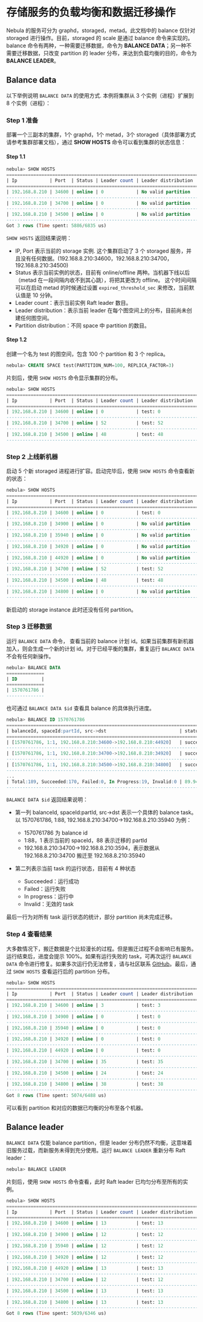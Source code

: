 # 存储服务的负载均衡和数据迁移操作

Nebula 的服务可分为 graphd，storaged，metad。此文档中的 balance 仅针对 storaged 进行操作。目前，storaged 的 scale 是通过 balance 命令来实现的。balance 命令有两种，一种需要迁移数据，命令为 **BALANCE DATA**；另一种不需要迁移数据，只改变 partition 的 leader 分布，来达到负载均衡的目的，命令为 **BALANCE LEADER**。

## Balance data

以下举例说明 `BALANCE DATA` 的使用方式. 本例将集群从 3 个实例（进程）扩展到 8 个实例（进程）：

### Step 1 准备

部署一个三副本的集群，1个 graphd，1个 metad，3个 storaged（具体部署方式请参考集群部署文档），通过 **SHOW HOSTS** 命令可以看到集群的状态信息：

#### Step 1.1

```SQL
nebula> SHOW HOSTS
================================================================================================
| Ip            | Port  | Status | Leader count | Leader distribution | Partition distribution |
================================================================================================
| 192.168.8.210 | 34600 | online | 0            | No valid partition  | No valid partition     |
------------------------------------------------------------------------------------------------
| 192.168.8.210 | 34700 | online | 0            | No valid partition  | No valid partition     |
------------------------------------------------------------------------------------------------
| 192.168.8.210 | 34500 | online | 0            | No valid partition  | No valid partition     |
------------------------------------------------------------------------------------------------
Got 3 rows (Time spent: 5886/6835 us)
```

`SHOW HOSTS` 返回结果说明：

- IP, Port 表示当前的 storage 实例. 这个集群启动了 3 个 storaged 服务，并且没有任何数据。(192.168.8.210:34600，192.168.8.210:34700，192.168.8.210:34500)
- Status 表示当前实例的状态，目前有 online/offline 两种。当机器下线以后（metad 在一段间隔内收不到其心跳），将把其更改为 offline。 这个时间间隔可以在启动 metad 的时候通过设置 `expired_threshold_sec` 来修改，当前默认值是 10 分钟。
- Leader count：表示当前实例 Raft leader 数目。
- Leader distribution：表示当前 leader 在每个图空间上的分布，目前尚未创建任何图空间。
- Partition distribution：不同 space 中 partition 的数目。
  
#### Step 1.2

创建一个名为 test 的图空间，包含 100 个 partition 和 3 个 replica。

```SQL
nebula> CREATE SPACE test(PARTITION_NUM=100, REPLICA_FACTOR=3)
```

片刻后，使用 `SHOW HOSTS` 命令显示集群的分布。

```SQL
nebula> SHOW HOSTS
================================================================================================
| Ip            | Port  | Status | Leader count | Leader distribution | Partition distribution |
================================================================================================
| 192.168.8.210 | 34600 | online | 0            | test: 0             | test: 100              |
------------------------------------------------------------------------------------------------
| 192.168.8.210 | 34700 | online | 52           | test: 52            | test: 100              |
------------------------------------------------------------------------------------------------
| 192.168.8.210 | 34500 | online | 48           | test: 48            | test: 100              |
------------------------------------------------------------------------------------------------
```

### Step 2 上线新机器

启动 5 个新 storaged 进程进行扩容。启动完毕后，使用 `SHOW HOSTS` 命令查看新的状态：

```SQL
nebula> SHOW HOSTS
================================================================================================
| Ip            | Port  | Status | Leader count | Leader distribution | Partition distribution |
================================================================================================
| 192.168.8.210 | 34600 | online | 0            | test: 0             | test: 100              |
------------------------------------------------------------------------------------------------
| 192.168.8.210 | 34900 | online | 0            | No valid partition  | No valid partition     |
------------------------------------------------------------------------------------------------
| 192.168.8.210 | 35940 | online | 0            | No valid partition  | No valid partition     |
------------------------------------------------------------------------------------------------
| 192.168.8.210 | 34920 | online | 0            | No valid partition  | No valid partition     |
------------------------------------------------------------------------------------------------
| 192.168.8.210 | 44920 | online | 0            | No valid partition  | No valid partition     |
------------------------------------------------------------------------------------------------
| 192.168.8.210 | 34700 | online | 52           | test: 52            | test: 100              |
------------------------------------------------------------------------------------------------
| 192.168.8.210 | 34500 | online | 48           | test: 48            | test: 100              |
------------------------------------------------------------------------------------------------
| 192.168.8.210 | 34800 | online | 0            | No valid partition  | No valid partition     |
------------------------------------------------------------------------------------------------
```

新启动的 storage instance 此时还没有任何 partition。

### Step 3 迁移数据

运行 `BALANCE DATA` 命令， 查看当前的 balance 计划 id。如果当前集群有新机器加入，则会生成一个新的计划 id。对于已经平衡的集群，重复运行 `BALANCE DATA` 不会有任何新操作。

```SQL
nebula> BALANCE DATA
==============
| ID         |
==============
| 1570761786 |
--------------
```

也可通过 `BALANCE DATA $id` 查看具 balance 的具体执行进度。

```SQL
nebula> BALANCE ID 1570761786
===============================================================================
| balanceId, spaceId:partId, src->dst                           | status      |
===============================================================================
| [1570761786, 1:1, 192.168.8.210:34600->192.168.8.210:44920]   | succeeded   |
-------------------------------------------------------------------------------
| [1570761786, 1:1, 192.168.8.210:34700->192.168.8.210:34920]   | succeeded   |
-------------------------------------------------------------------------------
| [1570761786, 1:1, 192.168.8.210:34500->192.168.8.210:34800]   | succeeded   |
-------------------------------------------------------------------------------
...
| Total:189, Succeeded:170, Failed:0, In Progress:19, Invalid:0 | 89.947090%  |
-------------------------------------------------------------------------------
```

`BALANCE DATA $id` 返回结果说明：

- 第一列 balanceId, spaceId:partId, src->dst 表示一个具体的 balance task。
以 1570761786, 1:88, 192.168.8.210:34700->192.168.8.210:35940 为例：

  - 1570761786 为 balance id
  - 1:88，1 表示当前的 spaceId，88 表示迁移的 partId
  - 192.168.8.210:34700->192.168.8.210:3594，表示数据从192.168.8.210:34700 搬迁至 192.168.8.210:35940
  
- 第二列表示当前 task 的运行状态，目前有 4 种状态
  - Succeeded：运行成功
  - Failed：运行失败
  - In progress：运行中
  - Invalid：无效的 task

最后一行为对所有 task 运行状态的统计，部分 partition 尚未完成迁移。

### Step 4 查看结果

大多数情况下，搬迁数据是个比较漫长的过程。但是搬迁过程不会影响已有服务。运行结束后，进度会提示 100%。如果有运行失败的 task，可再次运行 `BALANCE DATA` 命令进行修复。如果多次运行仍无法修复，请与社区联系 [GitHub](https://github.com/vesoft-inc/nebula/issues)。最后，通过 `SHOW HOSTS` 查看运行后的 partition 分布。

```SQL
nebula> SHOW HOSTS
================================================================================================
| Ip            | Port  | Status | Leader count | Leader distribution | Partition distribution |
================================================================================================
| 192.168.8.210 | 34600 | online | 3            | test: 3             | test: 37               |
------------------------------------------------------------------------------------------------
| 192.168.8.210 | 34900 | online | 0            | test: 0             | test: 38               |
------------------------------------------------------------------------------------------------
| 192.168.8.210 | 35940 | online | 0            | test: 0             | test: 37               |
------------------------------------------------------------------------------------------------
| 192.168.8.210 | 34920 | online | 0            | test: 0             | test: 38               |
------------------------------------------------------------------------------------------------
| 192.168.8.210 | 44920 | online | 0            | test: 0             | test: 38               |
------------------------------------------------------------------------------------------------
| 192.168.8.210 | 34700 | online | 35           | test: 35            | test: 37               |
------------------------------------------------------------------------------------------------
| 192.168.8.210 | 34500 | online | 24           | test: 24            | test: 37               |
------------------------------------------------------------------------------------------------
| 192.168.8.210 | 34800 | online | 38           | test: 38            | test: 38               |
------------------------------------------------------------------------------------------------
Got 8 rows (Time spent: 5074/6488 us)
```

可以看到 partition 和对应的数据已均衡的分布至各个机器。

## Balance leader

`BALANCE DATA` 仅能 balance partition，但是 leader 分布仍然不均衡，这意味着旧服务过载，而新服务未得到充分使用。运行 `BALANCE LEADER` 重新分布 Raft leader：

```SQL
nebula> BALANCE LEADER
```

片刻后，使用 `SHOW HOSTS` 命令查看，此时 Raft leader 已均匀分布至所有的实例。

```SQL
nebula> SHOW HOSTS
================================================================================================
| Ip            | Port  | Status | Leader count | Leader distribution | Partition distribution |
================================================================================================
| 192.168.8.210 | 34600 | online | 13           | test: 13            | test: 37               |
------------------------------------------------------------------------------------------------
| 192.168.8.210 | 34900 | online | 12           | test: 12            | test: 38               |
------------------------------------------------------------------------------------------------
| 192.168.8.210 | 35940 | online | 12           | test: 12            | test: 37               |
------------------------------------------------------------------------------------------------
| 192.168.8.210 | 34920 | online | 12           | test: 12            | test: 38               |
------------------------------------------------------------------------------------------------
| 192.168.8.210 | 44920 | online | 13           | test: 13            | test: 38               |
------------------------------------------------------------------------------------------------
| 192.168.8.210 | 34700 | online | 12           | test: 12            | test: 37               |
------------------------------------------------------------------------------------------------
| 192.168.8.210 | 34500 | online | 13           | test: 13            | test: 37               |
------------------------------------------------------------------------------------------------
| 192.168.8.210 | 34800 | online | 13           | test: 13            | test: 38               |
------------------------------------------------------------------------------------------------
Got 8 rows (Time spent: 5039/6346 us)

```
